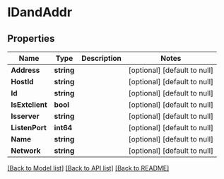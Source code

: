# IDandAddr

## Properties
Name | Type | Description | Notes
------------ | ------------- | ------------- | -------------
**Address** | **string** |  | [optional] [default to null]
**HostId** | **string** |  | [optional] [default to null]
**Id** | **string** |  | [optional] [default to null]
**IsExtclient** | **bool** |  | [optional] [default to null]
**Isserver** | **string** |  | [optional] [default to null]
**ListenPort** | **int64** |  | [optional] [default to null]
**Name** | **string** |  | [optional] [default to null]
**Network** | **string** |  | [optional] [default to null]

[[Back to Model list]](../README.md#documentation-for-models) [[Back to API list]](../README.md#documentation-for-api-endpoints) [[Back to README]](../README.md)


